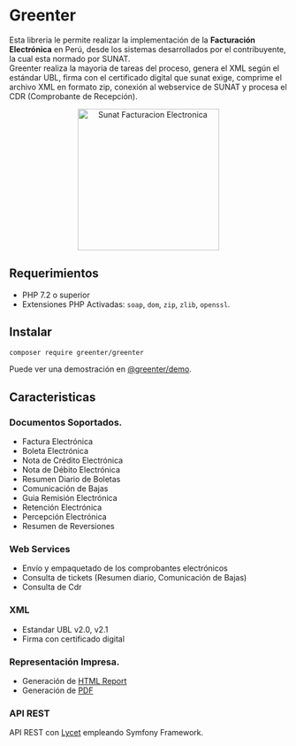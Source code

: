 # Greenter
    
Esta libreria le permite realizar la implementación de la **Facturación Electrónica** en Perú, desde los sistemas desarrollados por el 
contribuyente, la cual esta normado por SUNAT.   
Greenter realiza la mayoria de tareas del proceso, genera el XML según el estándar UBL, firma con el certificado digital que sunat exige,
comprime el archivo XML en formato zip, conexión al webservice de SUNAT y procesa el CDR (Comprobante de Recepción).

<p align="center">
  <img alt="Sunat Facturacion Electronica" width="256px" src="https://greenter.dev/img/logo.svg">
</p>


## Requerimientos
- PHP 7.2 o superior
- Extensiones PHP Activadas: `soap`, `dom`, `zip`, `zlib`, `openssl`.

## Instalar
```bash
composer require greenter/greenter
```
Puede ver una demostración en [@greenter/demo](https://github.com/thegreenter/demo).

## Caracteristicas

### Documentos Soportados.

- Factura Electrónica
- Boleta Electrónica
- Nota de Crédito Electrónica
- Nota de Débito Electrónica
- Resumen Diario de Boletas
- Comunicación de Bajas
- Guia Remisión Electrónica
- Retención Electrónica
- Percepción Electrónica
- Resumen de Reversiones

### Web Services
- Envío y empaquetado de los comprobantes electrónicos
- Consulta de tickets (Resumen diario, Comunicación de Bajas)
- Consulta de Cdr

### XML
- Estandar UBL v2.0, v2.1
- Firma con certificado digital

### Representación Impresa.
- Generación de [HTML Report](https://github.com/thegreenter/report)
- Generación de [PDF](https://github.com/thegreenter/htmltopdf)

### API REST
API REST con [Lycet](https://github.com/giansalex/lycet) empleando Symfony Framework.
